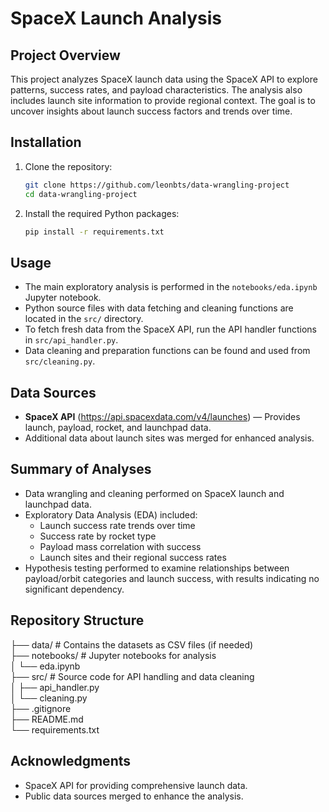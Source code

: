 # SpaceX Launch Analysis

## Project Overview

This project analyzes SpaceX launch data using the SpaceX API to explore patterns, success rates, and payload characteristics. The analysis also includes launch site information to provide regional context. The goal is to uncover insights about launch success factors and trends over time.

## Installation

1. Clone the repository:
   ```bash
   git clone https://github.com/leonbts/data-wrangling-project
   cd data-wrangling-project
   ```
2. Install the required Python packages:
   ```bash
   pip install -r requirements.txt
   ```

## Usage

- The main exploratory analysis is performed in the `notebooks/eda.ipynb` Jupyter notebook.
- Python source files with data fetching and cleaning functions are located in the `src/` directory.
- To fetch fresh data from the SpaceX API, run the API handler functions in `src/api_handler.py`.
- Data cleaning and preparation functions can be found and used from `src/cleaning.py`.

## Data Sources

- **SpaceX API** (https://api.spacexdata.com/v4/launches) — Provides launch, payload, rocket, and launchpad data.
- Additional data about launch sites was merged for enhanced analysis.

## Summary of Analyses

- Data wrangling and cleaning performed on SpaceX launch and launchpad data.
- Exploratory Data Analysis (EDA) included:
  - Launch success rate trends over time
  - Success rate by rocket type
  - Payload mass correlation with success
  - Launch sites and their regional success rates
- Hypothesis testing performed to examine relationships between payload/orbit categories and launch success, with results indicating no significant dependency.

## Repository Structure

├── data/ # Contains the datasets as CSV files (if needed)<br>
├── notebooks/ # Jupyter notebooks for analysis<br>
│ └── eda.ipynb<br>
├── src/ # Source code for API handling and data cleaning<br>
│ ├── api_handler.py<br>
│ └── cleaning.py<br>
├── .gitignore<br>
├── README.md<br>
└── requirements.txt<br>

## Acknowledgments

- SpaceX API for providing comprehensive launch data.
- Public data sources merged to enhance the analysis.
